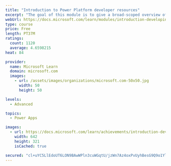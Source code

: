 ```yaml
---
title: "Introduction to Power Platform developer resources"
excerpt: "The goal of this module is to give a broad-scoped overview of the developer experience as it relates to the Power Platform.  It will cover a high-level introduction how the ecosystem is represented, with the intended audience being a software developer with limited experience in working with the Power Platform."
webUrl: https://docs.microsoft.com/learn/modules/introduction-developing-power-platform/
type: course
price: Free
length: PT37M
ratings:
  count: 1120
  average: 4.6598215
heat: 84

provider:
  name: Microsoft Learn
  domain: microsoft.com
  images:
    - url: /assets/images/organizations/microsoft.com-50x50.jpg
      width: 50
      height: 50

levels:
  - Advanced

topics:
  - Power Apps

images:
  - url: https://docs.microsoft.com/learn/achievements/introduction-developing-power-platform-social.png
    width: 642
    height: 321
    isCached: true

secured: "cl+uYC5LlEdoUT6LON9BAwWPln3cuWGqtU/jzWn7Az4oxPvUyhBesG9Q9o1Yld014kDuojlLda2JoXIvNi3+eQsGcI/OMShKd8llwaJ8jjoO0v8n1zkRLccd2GMZdkGJbeBaZ3cTWr3FUon7xXwtY1aaoypSqZ3BFqxTsX77SaMryhpIDZkyKOP9DuS1eLGP1Fq7JNI5r0QOQrLaFzckFQkVB/XzETkQnFz44hGzPyF8cf6l31DgNz+dDsU2NcsOitmyFss3+5QpWqdlhpqHgy1OgaaB0PLJnrIPLXtTxPHF5k5bRZw7lX20zTZjbyN61XSnGH3J0cNodCJ1xm87FvKiuHJlPsCbySYryPZiRrfO0slTBOm5DLtvabc+b3qLju+3QDBtE3jbK5eQPnwpRw==;Oy9C2oj0ADbGC7eFa9myvA=="
---
```


